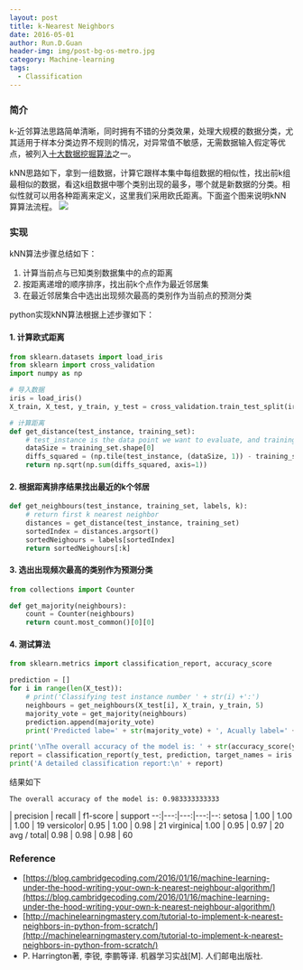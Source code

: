 ```yaml
---
layout: post
title: k-Nearest Neighbors
date: 2016-05-01
author: Run.D.Guan
header-img: img/post-bg-os-metro.jpg
category: Machine-learning
tags:
  - Classification
---
```


### 简介
k-近邻算法思路简单清晰，同时拥有不错的分类效果，处理大规模的数据分类，尤其适用于样本分类边界不规则的情况，对异常值不敏感，无需数据输入假定等优点，被列入[十大数据挖掘算法](http://www.cs.uvm.edu/~icdm/algorithms/10Algorithms-08.pdf)之一。

kNN思路如下，拿到一组数据，计算它跟样本集中每组数据的相似性，找出前k组最相似的数据，看这k组数据中哪个类别出现的最多，哪个就是新数据的分类。相似性就可以用各种距离来定义，这里我们采用欧氏距离。下面盗个图来说明kNN算算法流程。
![](https://cambridgecoding.files.wordpress.com/2016/01/knn2.jpg)

### 实现
kNN算法步骤总结如下：
1. 计算当前点与已知类别数据集中的点的距离
2. 按距离递增的顺序排序，找出前k个点作为最近邻居集
3. 在最近邻居集合中选出出现频次最高的类别作为当前点的预测分类

python实现kNN算法根据上述步骤如下：

#### 1. 计算欧式距离
```python
from sklearn.datasets import load_iris
from sklearn import cross_validation
import numpy as np

# 导入数据
iris = load_iris()
X_train, X_test, y_train, y_test = cross_validation.train_test_split(iris.data, iris.target, test_size=0.4, random_state=1)

# 计算距离
def get_distance(test_instance, training_set):
    # test_instance is the data point we want to evaluate, and training_set is the original dataset
    dataSize = training_set.shape[0]    
    diffs_squared = (np.tile(test_instance, (dataSize, 1)) - training_set) ** 2
    return np.sqrt(np.sum(diffs_squared, axis=1))
```

#### 2. 根据距离排序结果找出最近的k个邻居
```python
def get_neighbours(test_instance, training_set, labels, k):
    # return first k nearest neighbor
    distances = get_distance(test_instance, training_set)
    sortedIndex = distances.argsort()
    sortedNeighours = labels[sortedIndex]
    return sortedNeighours[:k]
```

#### 3. 选出出现频次最高的类别作为预测分类
```python
from collections import Counter

def get_majority(neighbours):
    count = Counter(neighbours)
    return count.most_common()[0][0]
```
#### 4. 测试算法
```python
from sklearn.metrics import classification_report, accuracy_score

prediction = []
for i in range(len(X_test)):
    # print('Classifying test instance number ' + str(i) +':')
    neighbours = get_neighbours(X_test[i], X_train, y_train, 5)
    majority_vote = get_majority(neighbours)
    prediction.append(majority_vote)
    print('Predicted labe=' + str(majority_vote) + ', Acually label=' + str(y_test[i]))

print('\nThe overall accuracy of the model is: ' + str(accuracy_score(y_test, prediction)) + '\n')
report = classification_report(y_test, prediction, target_names = iris.target_names)
print('A detailed classification report:\n' + report)
```
结果如下

    The overall accuracy of the model is: 0.983333333333
    
  | precision  | recall  | f1-score  |  support
--:|---:|---:|---:|--:
 setosa | 1.00  | 1.00  |  1.00 |  19
  versicolor| 0.95  | 1.00  |  0.98 |  21
  virginica| 1.00  | 0.95  |  0.97 |  20
  avg / total| 0.98  | 0.98  | 0.98  |  60

### Reference

* [https://blog.cambridgecoding.com/2016/01/16/machine-learning-under-the-hood-writing-your-own-k-nearest-neighbour-algorithm/](https://blog.cambridgecoding.com/2016/01/16/machine-learning-under-the-hood-writing-your-own-k-nearest-neighbour-algorithm/)
* [http://machinelearningmastery.com/tutorial-to-implement-k-nearest-neighbors-in-python-from-scratch/](http://machinelearningmastery.com/tutorial-to-implement-k-nearest-neighbors-in-python-from-scratch/)
* P. Harrington著, 李锐, 李鹏等译. 机器学习实战[M]. 人们邮电出版社.
